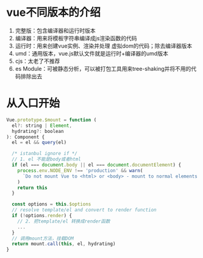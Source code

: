 # vue不同版本的介绍

1. 完整版：包含编译器和运行时版本
2. 编译器：用来将模板字符串编译成js渲染函数的代码
3. 运行时：用来创建vue实例、渲染并处理 虚拟dom的代码；除去编译器版本
4. umd：通用版本，vue.js默认文件就是运行时+编译器的umd版本
5. cjs：太老了不推荐
6. es Module：可被静态分析，可以被打包工具用来tree-shaking并将不用的代码排除出去


# 从入口开始

```js
Vue.prototype.$mount = function (
  el?: string | Element,
  hydrating?: boolean
): Component {
  el = el && query(el)

  /* istanbul ignore if */
  // 1. el 不能是body或者html
  if (el === document.body || el === document.documentElement) {
    process.env.NODE_ENV !== 'production' && warn(
      `Do not mount Vue to <html> or <body> - mount to normal elements instead.`
    )
    return this
  }

  const options = this.$options
  // resolve template/el and convert to render function
  if (!options.render) {
    // 2. 把template/el 转换成render函数
    ...
  }
  // 调用mount方法，挂载DOM
  return mount.call(this, el, hydrating)
}
```